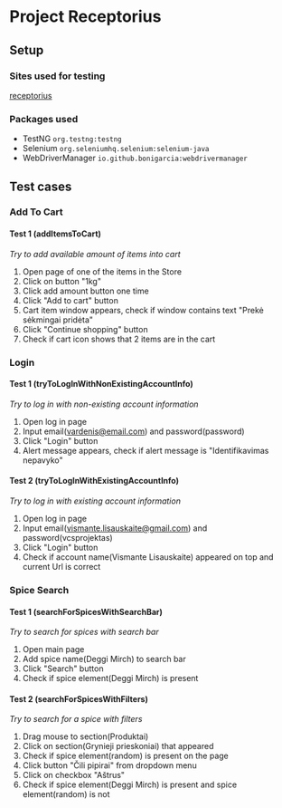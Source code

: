 # Project Receptorius
## Setup
### Sites used for testing
[receptorius](https://receptorius.lt/)
### Packages used
- TestNG `org.testng:testng`
- Selenium `org.seleniumhq.selenium:selenium-java`
- WebDriverManager `io.github.bonigarcia:webdrivermanager`
## Test cases
### **Add To Cart**
#### Test 1 (addItemsToCart)
*Try to add available amount of items into cart*
1. Open page of one of the items in the Store
2. Click on button "1kg"
3. Click add amount button one time
4. Click "Add to cart" button
5. Cart item window appears, check if window contains text "Prekė sėkmingai pridėta"
6. Click "Continue shopping" button
7. Check if cart icon shows that 2 items are in the cart
### Login
#### Test 1 (tryToLogInWithNonExistingAccountInfo)
*Try to log in with non-existing account information*
1. Open log in page
2. Input email(vardenis@email.com) and password(password)
3. Click "Login" button
4. Alert message appears, check if alert message is "Identifikavimas nepavyko"
#### Test 2 (tryToLogInWithExistingAccountInfo)
*Try to log in with existing account information*
1. Open log in page
2. Input email(vismante.lisauskaite@gmail.com) and password(vcsprojektas)
3. Click "Login" button
4. Check if account name(Vismante Lisauskaite) appeared on top and current Url is correct
### Spice Search
#### Test 1 (searchForSpicesWithSearchBar)
*Try to search for spices with search bar*
1. Open main page
2. Add spice name(Deggi Mirch) to search bar
3. Click "Search" button
4. Check if spice element(Deggi Mirch) is present
#### Test 2 (searchForSpicesWithFilters)
*Try to search for a spice with filters*
1. Drag mouse to section(Produktai)
2. Click on section(Grynieji prieskoniai) that appeared
3. Check if spice element(random) is present on the page
4. Click button "Čili pipirai" from dropdown menu 
5. Click on checkbox "Aštrus"
6. Check if spice element(Deggi Mirch) is present and spice element(random) is not 